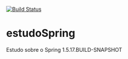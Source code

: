 [![Build Status](https://travis-ci.org/professordelphi/estudoSpring.svg?branch=master)](https://travis-ci.org/professordelphi/estudoSpring)
# estudoSpring
Estudo sobre o Spring 1.5.17.BUILD-SNAPSHOT
